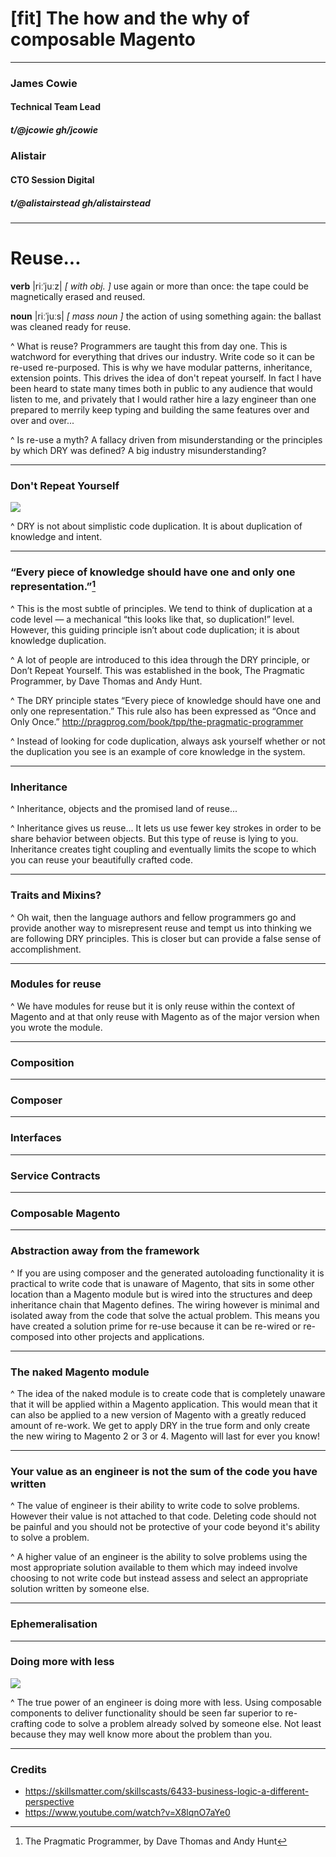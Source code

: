 # [fit] The **how** and the **why** of composable Magento

---

### James Cowie
#### Technical Team Lead
##### t/**@jcowie** gh/**jcowie**

### Alistair
#### CTO Session Digital
##### t/**@alistairstead** gh/**alistairstead**

---

# Reuse...

**verb** |riːˈjuːz| _[ with obj. ]_
use again or more than once: the tape could be magnetically erased and reused.

**noun** |riːˈjuːs| _[ mass noun ]_
the action of using something again: the ballast was cleaned ready for reuse.

^ What is reuse? Programmers are taught this from day one. This is watchword for everything that drives our industry. Write code so it can be re-used re-purposed. This is why we have modular patterns, inheritance, extension points. This drives the idea of don't repeat yourself. In fact I have been heard to state many times both in public to any audience that would listen to me, and privately that I would rather hire a lazy engineer than one prepared to merrily keep typing and building the same features over and over and over...

^ Is re-use a myth? A fallacy driven from misunderstanding or the principles by which DRY was defined? A big industry misunderstanding?

---

### **D**on't **R**epeat **Y**ourself

![](http://c.fastcompany.net/multisite_files/coexist/article_feature/1280-dry-land-farming.jpg)

^ DRY is not about simplistic code duplication. It is about duplication of knowledge and intent.

---

### “Every piece of knowledge should have one and only one representation.”[^1]

[^1]:The Pragmatic Programmer, by Dave Thomas and Andy Hunt

^ This is the most subtle of principles. We tend to think of duplication at a code level — a mechanical “this looks like that, so duplication!” level. However, this guiding principle isn’t about code duplication; it is about knowledge duplication.

^ A lot of people are introduced to this idea through the DRY principle, or Don’t Repeat Yourself. This was established in the book, The Pragmatic Programmer, by Dave Thomas and Andy Hunt.

^ The DRY principle states “Every piece of knowledge should have one and only one representation.” This rule also has been expressed as “Once and Only Once.” http://pragprog.com/book/tpp/the-pragmatic-programmer

^ Instead of looking for code duplication, always ask yourself whether or not the duplication you see is an example of core knowledge in the system.

---

### Inheritance

^ Inheritance, objects and the promised land of reuse...

^ Inheritance gives us reuse... It lets us use fewer key strokes in order to be share behavior between objects. But this type of reuse is lying to you. Inheritance creates tight coupling and eventually limits the scope to which you can reuse your beautifully crafted code.

---

### Traits and Mixins?

^ Oh wait, then the language authors and fellow programmers go and provide another way to misrepresent reuse and tempt us into thinking we are following DRY principles. This is closer but can provide a false sense of accomplishment.

---

### Modules for reuse

^ We have modules for reuse but it is only reuse within the context of Magento and at that only reuse with Magento as of the major version when you wrote the module.

---

### Composition

---

### Composer

---

### Interfaces

---

### Service Contracts

---

### Composable Magento

---

### Abstraction away from the framework

^ If you are using composer and the generated autoloading functionality it is practical to write code that is unaware of Magento, that sits in some other location than a Magento module but is wired into the structures and deep inheritance chain that Magento defines. The wiring however is minimal and isolated away from the code that solve the actual problem. This means you have created a solution prime for re-use because it can be re-wired or re-composed into other projects and applications.

---

### The naked Magento module

^ The idea of the naked module is to create code that is completely unaware that it will be applied within a Magento application. This would mean that it can also be applied to a new version of Magento with a greatly reduced amount of re-work. We get to apply DRY in the true form and only create the new wiring to Magento 2 or 3 or 4. Magento will last for ever you know!

---

### Your **value** as an engineer is not the sum of the code you have written

^ The value of engineer is their ability to write code to solve problems. However their value is not attached to that code. Deleting code should not be painful and you should not be protective of your code beyond it's ability to solve a problem.

^ A higher value of an engineer is the ability to solve problems using the most appropriate solution available to them which may indeed involve choosing to not write code but instead assess and select an appropriate solution written by someone else.

---

### Ephemeralisation

---

### Doing more with less

![](http://blog.lucid.berlin/wp-content/uploads/sites/4/2015/02/r-buckminster-fuller-5.jpg)

^ The true power of an engineer is doing more with less. Using composable components to deliver functionality should be seen far superior to re-crafting code to solve a problem already solved by someone else. Not least because they may well know more about the problem than you.

---

### Credits

* https://skillsmatter.com/skillscasts/6433-business-logic-a-different-perspective
* https://www.youtube.com/watch?v=X8lqnO7aYe0
